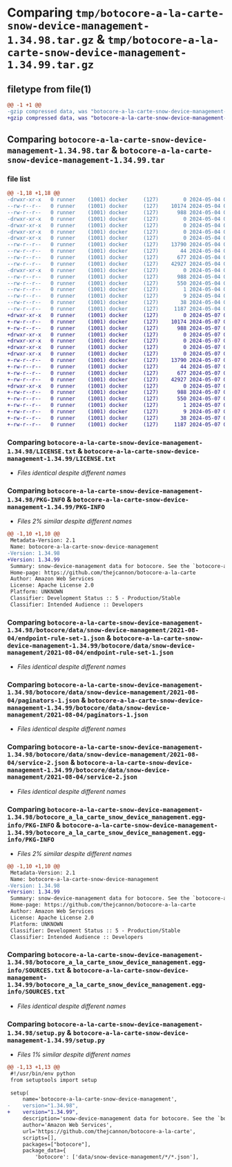 # Comparing `tmp/botocore-a-la-carte-snow-device-management-1.34.98.tar.gz` & `tmp/botocore-a-la-carte-snow-device-management-1.34.99.tar.gz`

## filetype from file(1)

```diff
@@ -1 +1 @@
-gzip compressed data, was "botocore-a-la-carte-snow-device-management-1.34.98.tar", last modified: Sat May  4 01:01:40 2024, max compression
+gzip compressed data, was "botocore-a-la-carte-snow-device-management-1.34.99.tar", last modified: Tue May  7 01:02:42 2024, max compression
```

## Comparing `botocore-a-la-carte-snow-device-management-1.34.98.tar` & `botocore-a-la-carte-snow-device-management-1.34.99.tar`

### file list

```diff
@@ -1,18 +1,18 @@
-drwxr-xr-x   0 runner    (1001) docker     (127)        0 2024-05-04 01:01:40.530260 botocore-a-la-carte-snow-device-management-1.34.98/
--rw-r--r--   0 runner    (1001) docker     (127)    10174 2024-05-04 01:01:40.000000 botocore-a-la-carte-snow-device-management-1.34.98/LICENSE.txt
--rw-r--r--   0 runner    (1001) docker     (127)      988 2024-05-04 01:01:40.530260 botocore-a-la-carte-snow-device-management-1.34.98/PKG-INFO
-drwxr-xr-x   0 runner    (1001) docker     (127)        0 2024-05-04 01:01:40.530260 botocore-a-la-carte-snow-device-management-1.34.98/botocore/
-drwxr-xr-x   0 runner    (1001) docker     (127)        0 2024-05-04 01:01:40.530260 botocore-a-la-carte-snow-device-management-1.34.98/botocore/data/
-drwxr-xr-x   0 runner    (1001) docker     (127)        0 2024-05-04 01:01:40.530260 botocore-a-la-carte-snow-device-management-1.34.98/botocore/data/snow-device-management/
-drwxr-xr-x   0 runner    (1001) docker     (127)        0 2024-05-04 01:01:40.530260 botocore-a-la-carte-snow-device-management-1.34.98/botocore/data/snow-device-management/2021-08-04/
--rw-r--r--   0 runner    (1001) docker     (127)    13790 2024-05-04 01:01:11.000000 botocore-a-la-carte-snow-device-management-1.34.98/botocore/data/snow-device-management/2021-08-04/endpoint-rule-set-1.json
--rw-r--r--   0 runner    (1001) docker     (127)       44 2024-05-04 01:01:11.000000 botocore-a-la-carte-snow-device-management-1.34.98/botocore/data/snow-device-management/2021-08-04/examples-1.json
--rw-r--r--   0 runner    (1001) docker     (127)      677 2024-05-04 01:01:11.000000 botocore-a-la-carte-snow-device-management-1.34.98/botocore/data/snow-device-management/2021-08-04/paginators-1.json
--rw-r--r--   0 runner    (1001) docker     (127)    42927 2024-05-04 01:01:11.000000 botocore-a-la-carte-snow-device-management-1.34.98/botocore/data/snow-device-management/2021-08-04/service-2.json
-drwxr-xr-x   0 runner    (1001) docker     (127)        0 2024-05-04 01:01:40.530260 botocore-a-la-carte-snow-device-management-1.34.98/botocore_a_la_carte_snow_device_management.egg-info/
--rw-r--r--   0 runner    (1001) docker     (127)      988 2024-05-04 01:01:40.000000 botocore-a-la-carte-snow-device-management-1.34.98/botocore_a_la_carte_snow_device_management.egg-info/PKG-INFO
--rw-r--r--   0 runner    (1001) docker     (127)      550 2024-05-04 01:01:40.000000 botocore-a-la-carte-snow-device-management-1.34.98/botocore_a_la_carte_snow_device_management.egg-info/SOURCES.txt
--rw-r--r--   0 runner    (1001) docker     (127)        1 2024-05-04 01:01:40.000000 botocore-a-la-carte-snow-device-management-1.34.98/botocore_a_la_carte_snow_device_management.egg-info/dependency_links.txt
--rw-r--r--   0 runner    (1001) docker     (127)        9 2024-05-04 01:01:40.000000 botocore-a-la-carte-snow-device-management-1.34.98/botocore_a_la_carte_snow_device_management.egg-info/top_level.txt
--rw-r--r--   0 runner    (1001) docker     (127)       38 2024-05-04 01:01:40.530260 botocore-a-la-carte-snow-device-management-1.34.98/setup.cfg
--rw-r--r--   0 runner    (1001) docker     (127)     1187 2024-05-04 01:01:40.000000 botocore-a-la-carte-snow-device-management-1.34.98/setup.py
+drwxr-xr-x   0 runner    (1001) docker     (127)        0 2024-05-07 01:02:42.584095 botocore-a-la-carte-snow-device-management-1.34.99/
+-rw-r--r--   0 runner    (1001) docker     (127)    10174 2024-05-07 01:02:42.000000 botocore-a-la-carte-snow-device-management-1.34.99/LICENSE.txt
+-rw-r--r--   0 runner    (1001) docker     (127)      988 2024-05-07 01:02:42.584095 botocore-a-la-carte-snow-device-management-1.34.99/PKG-INFO
+drwxr-xr-x   0 runner    (1001) docker     (127)        0 2024-05-07 01:02:42.580095 botocore-a-la-carte-snow-device-management-1.34.99/botocore/
+drwxr-xr-x   0 runner    (1001) docker     (127)        0 2024-05-07 01:02:42.580095 botocore-a-la-carte-snow-device-management-1.34.99/botocore/data/
+drwxr-xr-x   0 runner    (1001) docker     (127)        0 2024-05-07 01:02:42.580095 botocore-a-la-carte-snow-device-management-1.34.99/botocore/data/snow-device-management/
+drwxr-xr-x   0 runner    (1001) docker     (127)        0 2024-05-07 01:02:42.584095 botocore-a-la-carte-snow-device-management-1.34.99/botocore/data/snow-device-management/2021-08-04/
+-rw-r--r--   0 runner    (1001) docker     (127)    13790 2024-05-07 01:02:11.000000 botocore-a-la-carte-snow-device-management-1.34.99/botocore/data/snow-device-management/2021-08-04/endpoint-rule-set-1.json
+-rw-r--r--   0 runner    (1001) docker     (127)       44 2024-05-07 01:02:11.000000 botocore-a-la-carte-snow-device-management-1.34.99/botocore/data/snow-device-management/2021-08-04/examples-1.json
+-rw-r--r--   0 runner    (1001) docker     (127)      677 2024-05-07 01:02:11.000000 botocore-a-la-carte-snow-device-management-1.34.99/botocore/data/snow-device-management/2021-08-04/paginators-1.json
+-rw-r--r--   0 runner    (1001) docker     (127)    42927 2024-05-07 01:02:11.000000 botocore-a-la-carte-snow-device-management-1.34.99/botocore/data/snow-device-management/2021-08-04/service-2.json
+drwxr-xr-x   0 runner    (1001) docker     (127)        0 2024-05-07 01:02:42.584095 botocore-a-la-carte-snow-device-management-1.34.99/botocore_a_la_carte_snow_device_management.egg-info/
+-rw-r--r--   0 runner    (1001) docker     (127)      988 2024-05-07 01:02:42.000000 botocore-a-la-carte-snow-device-management-1.34.99/botocore_a_la_carte_snow_device_management.egg-info/PKG-INFO
+-rw-r--r--   0 runner    (1001) docker     (127)      550 2024-05-07 01:02:42.000000 botocore-a-la-carte-snow-device-management-1.34.99/botocore_a_la_carte_snow_device_management.egg-info/SOURCES.txt
+-rw-r--r--   0 runner    (1001) docker     (127)        1 2024-05-07 01:02:42.000000 botocore-a-la-carte-snow-device-management-1.34.99/botocore_a_la_carte_snow_device_management.egg-info/dependency_links.txt
+-rw-r--r--   0 runner    (1001) docker     (127)        9 2024-05-07 01:02:42.000000 botocore-a-la-carte-snow-device-management-1.34.99/botocore_a_la_carte_snow_device_management.egg-info/top_level.txt
+-rw-r--r--   0 runner    (1001) docker     (127)       38 2024-05-07 01:02:42.584095 botocore-a-la-carte-snow-device-management-1.34.99/setup.cfg
+-rw-r--r--   0 runner    (1001) docker     (127)     1187 2024-05-07 01:02:42.000000 botocore-a-la-carte-snow-device-management-1.34.99/setup.py
```

### Comparing `botocore-a-la-carte-snow-device-management-1.34.98/LICENSE.txt` & `botocore-a-la-carte-snow-device-management-1.34.99/LICENSE.txt`

 * *Files identical despite different names*

### Comparing `botocore-a-la-carte-snow-device-management-1.34.98/PKG-INFO` & `botocore-a-la-carte-snow-device-management-1.34.99/PKG-INFO`

 * *Files 2% similar despite different names*

```diff
@@ -1,10 +1,10 @@
 Metadata-Version: 2.1
 Name: botocore-a-la-carte-snow-device-management
-Version: 1.34.98
+Version: 1.34.99
 Summary: snow-device-management data for botocore. See the `botocore-a-la-carte` package for more info.
 Home-page: https://github.com/thejcannon/botocore-a-la-carte
 Author: Amazon Web Services
 License: Apache License 2.0
 Platform: UNKNOWN
 Classifier: Development Status :: 5 - Production/Stable
 Classifier: Intended Audience :: Developers
```

### Comparing `botocore-a-la-carte-snow-device-management-1.34.98/botocore/data/snow-device-management/2021-08-04/endpoint-rule-set-1.json` & `botocore-a-la-carte-snow-device-management-1.34.99/botocore/data/snow-device-management/2021-08-04/endpoint-rule-set-1.json`

 * *Files identical despite different names*

### Comparing `botocore-a-la-carte-snow-device-management-1.34.98/botocore/data/snow-device-management/2021-08-04/paginators-1.json` & `botocore-a-la-carte-snow-device-management-1.34.99/botocore/data/snow-device-management/2021-08-04/paginators-1.json`

 * *Files identical despite different names*

### Comparing `botocore-a-la-carte-snow-device-management-1.34.98/botocore/data/snow-device-management/2021-08-04/service-2.json` & `botocore-a-la-carte-snow-device-management-1.34.99/botocore/data/snow-device-management/2021-08-04/service-2.json`

 * *Files identical despite different names*

### Comparing `botocore-a-la-carte-snow-device-management-1.34.98/botocore_a_la_carte_snow_device_management.egg-info/PKG-INFO` & `botocore-a-la-carte-snow-device-management-1.34.99/botocore_a_la_carte_snow_device_management.egg-info/PKG-INFO`

 * *Files 2% similar despite different names*

```diff
@@ -1,10 +1,10 @@
 Metadata-Version: 2.1
 Name: botocore-a-la-carte-snow-device-management
-Version: 1.34.98
+Version: 1.34.99
 Summary: snow-device-management data for botocore. See the `botocore-a-la-carte` package for more info.
 Home-page: https://github.com/thejcannon/botocore-a-la-carte
 Author: Amazon Web Services
 License: Apache License 2.0
 Platform: UNKNOWN
 Classifier: Development Status :: 5 - Production/Stable
 Classifier: Intended Audience :: Developers
```

### Comparing `botocore-a-la-carte-snow-device-management-1.34.98/botocore_a_la_carte_snow_device_management.egg-info/SOURCES.txt` & `botocore-a-la-carte-snow-device-management-1.34.99/botocore_a_la_carte_snow_device_management.egg-info/SOURCES.txt`

 * *Files identical despite different names*

### Comparing `botocore-a-la-carte-snow-device-management-1.34.98/setup.py` & `botocore-a-la-carte-snow-device-management-1.34.99/setup.py`

 * *Files 1% similar despite different names*

```diff
@@ -1,13 +1,13 @@
 #!/usr/bin/env python
 from setuptools import setup
 
 setup(
     name='botocore-a-la-carte-snow-device-management',
-    version="1.34.98",
+    version="1.34.99",
     description='snow-device-management data for botocore. See the `botocore-a-la-carte` package for more info.',
     author='Amazon Web Services',
     url='https://github.com/thejcannon/botocore-a-la-carte',
     scripts=[],
     packages=["botocore"],
     package_data={
         'botocore': ['data/snow-device-management/*/*.json'],
```

